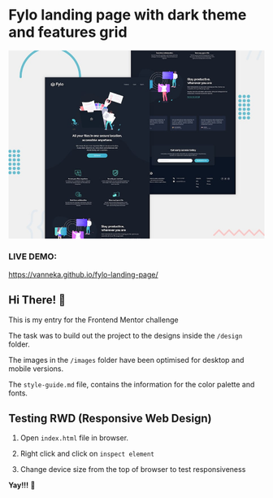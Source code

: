 # Fylo landing page with dark theme and features grid

![Design preview for the Fylo landing page with dark theme and features grid challenge](./design/desktop-preview.jpg)


### LIVE DEMO: 
https://vanneka.github.io/fylo-landing-page/


## Hi There! 👋
This is my entry for the Frontend Mentor challenge

The task was to build out the project to the designs inside the `/design` folder. 

The images in the `/images` folder have been optimised for desktop and mobile versions.

The `style-guide.md` file, contains the information for the color palette and fonts.

## Testing RWD (Responsive Web Design)
1. Open `index.html` file in browser.

2. Right click and click on `inspect element`

3. Change device size from the top of browser to test responsiveness


**Yay!!!** 🚀
